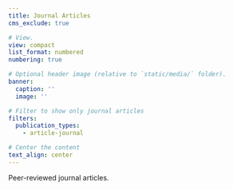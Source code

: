 ```yaml
---
title: Journal Articles
cms_exclude: true

# View.
view: compact
list_format: numbered
numbering: true

# Optional header image (relative to `static/media/` folder).
banner:
  caption: ''
  image: ''

# Filter to show only journal articles
filters:
  publication_types:
    - article-journal

# Center the content
text_align: center
---
```


Peer-reviewed journal articles.
